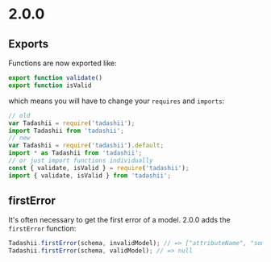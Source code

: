 # 2.0.0

## Exports
Functions are now exported like:

```js
export function validate()
export function isValid
```

which means you will have to change your `requires` and `imports`:

```js
// old
var Tadashii = require('tadashii');
import Tadashii from 'tadashii';
// new
var Tadashii = require('tadashii').default;
import * as Tadashii from 'tadashii';
// or just import functions individually
const { validate, isValid } = require('tadashii');
import { validate, isValid } from 'tadashii';
```

## firstError
It's often necessary to get the first error of a model. 2.0.0 adds the `firstError` function:

```js
Tadashii.firstError(schema, invalidModel); // => ["attributeName", "some.error.string"]
Tadashii.firstError(schema, validModel); // => null
```
